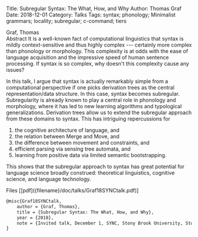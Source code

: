 Title: Subregular Syntax: The What, How, and Why
Author: Thomas Graf
Date: 2018-12-01
Category: Talks
Tags: syntax; phonology; Minimalist grammars; locality; subregular; c-command; tiers

<div markdown class="authors">
Graf, Thomas
</div>

<div markdown class="abstract">
<span id="abstract-title">Abstract</span>
It is a well-known fact of computational linguistics that syntax is 
mildly context-sensitive and thus highly complex --- certainly more 
complex than phonology or morphology. This complexity is at odds with 
the ease of language acquisition and the impressive speed of human 
sentence processing. If syntax is so complex, why doesn't this 
complexity cause any issues?

In this talk, I argue that syntax is actually remarkably simple from a 
computational perspective if one picks derivation trees as the central 
representation/data structure. In this case, syntax becomes 
subregular. Subregularity is already known to play a central role in 
phonology and morphology, where it has led to new learning algorithms 
and typological generalizations. Derivation trees allow us to extend 
the subregular approach from these domains to syntax. This has 
intriguing repercussions for

1. the cognitive architecture of language, and
2. the relation between Merge and Move, and
3. the difference between movement and constraints, and
4. efficient parsing via sensing tree automata, and
5. learning from positive data via limited semantic bootstrapping.

This shows that the subregular approach to syntax has great potential 
for language science broadly construed: theoretical linguistics, 
cognitive science, and language technology.
</div>

<div markdown class="files">
<span id="files-title">Files</span>
[[pdf]({filename}/doc/talks/Graf18SYNCtalk.pdf)]
</div>

~~~latex
@misc{Graf18SYNCtalk,
    author = {Graf, Thomas},
    title = {Subregular Syntax: The What, How, and Why},
    year = {2018},
    note = {Invited talk, December 1, SYNC, Stony Brook University, Stony Brook, NY.}
}
~~~
